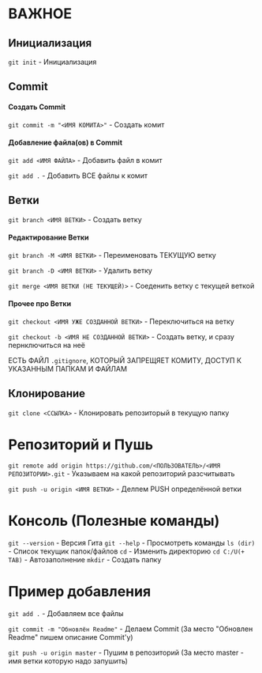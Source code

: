 # ВАЖНОЕ
## Инициализация
`git init` - Инициализация

## Commit

#### Создать Commit

`git commit -m "<ИМЯ КОМИТА>"` - Создать комит

#### Добавление файла(ов) в Commit

`git add <ИМЯ ФАЙЛА>` - Добавить файл в комит

`git add .` - Добавить ВСЕ файлы к комит


## Ветки

`git branch <ИМЯ ВЕТКИ>` - Создать ветку

#### Редактирование Ветки

`git branch -M <ИМЯ ВЕТКИ>` - Переименовать ТЕКУЩУЮ ветку

`git branch -D <ИМЯ ВЕТКИ>` - Удалить ветку

`git merge <ИМЯ ВЕТКИ (НЕ ТЕКУЩЕЙ)>` - Соеденить ветку с текущей веткой

#### Прочее про Ветки

`git checkout <ИМЯ УЖЕ СОЗДАННОЙ ВЕТКИ>` - Переключиться на ветку

`git checkout -b <ИМЯ НЕ СОЗДАННОЙ ВЕТКИ>` - Создать ветку, и сразу пернключиться на неё

ЕСТЬ ФАЙЛ `.gitignore`, КОТОРЫЙ ЗАПРЕЩЯЕТ КОМИТУ, ДОСТУП К УКАЗАННЫМ ПАПКАМ И ФАЙЛАМ

## Клонирование

`git clone <ССЫЛКА>` - Клонировать репозиторый в текущую папку

# Репозиторий и Пушь

`git remote add origin https://github.com/<ПОЛЬЗОВАТЕЛЬ>/<ИМЯ РЕПОЗИТОРИИ>.git` - Указываем на какой репозиторий разсчитывать

`git push -u origin <ИМЯ ВЕТКИ>` - Делпем PUSH определённой ветки





# Консоль (Полезные команды)

`git --version` - Версия Гита 
`git --help` - Просмотреть команды 
`ls (dir)` - Список текущик папок/файлов 
`cd` - Изменить директорию 
`cd C:/U(+ TAB)` - Автозаполнение 
`mkdir` - Создать папку

# Пример добавления

`git add .` - Добавляем все файлы

`git commit -m "Обновлён Readme"` - Делаем Commit (За место "Обновлен Readme" пишем описание Commit'у)

`git push -u origin master` - Пушим в репозиторий (За место master - имя ветки которую надо запушить)
